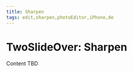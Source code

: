 ```yaml
---
title: Sharpen
tags: edit,sharpen,photoEditor,iPhone,de
---
```


# TwoSlideOver: Sharpen

Content TBD
